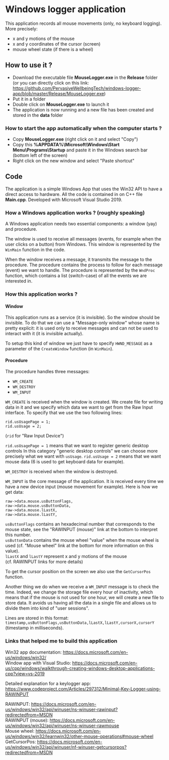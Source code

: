 # Windows logger application

This application records all mouse movements (only, no keyboard logging).
More precisely:
- x and y motions of the mouse
- x and y coordinates of the cursor (screen)
- mouse wheel state (if there is a wheel)

## How to use it ?

- Download the executable file **MouseLogger.exe** in the **Release** folder (or you can directly click on this link: https://github.com/PervasiveWellbeingTech/windows-logger-app/blob/master/Release/MouseLogger.exe)
- Put it in a folder
- Double click on **MouseLogger.exe** to launch it
- The application is now running and a new file has been created and stored in the **data** folder

### How to start the app automatically when the computer starts ?

- Copy **MouseLogger.exe** (right click on it and select "Copy")
- Copy this **%APPDATA%\Microsoft\Windows\Start Menu\Programs\Startup** and paste it in the Windows search bar (bottom left of the screen)
- Right click on the new window and select "Paste shortcut"

## Code

The application is a simple Windows App that uses the Win32 API to have a direct access to hardware.
All the code is contained in on C++ file **Main.cpp**.
Developed with Microsoft Visual Studio 2019.

### How a Windows application works ? (roughly speaking)

A Windows application needs two essential components: a window (yay) and procedure.

The window is used to receive all messages (events, for example when the user clicks on a button) from Windows.
This window is represented by the `WinMain` function in the code.

When the window receives a message, it transmits the message to the procedure.
The procedure contains the process to follow for each message (event) we want to handle.
The procedure is represented by the `WndProc` function, which contains a list (switch-case) of all the events we are interested in.

### How this application works ?

#### Window
This application runs as a service (it is invisible).
So the window should be invisible. To do that we can use a "Message-only window" whose name is pretty explicit: it is used only to receive messages and can not be used to interact with it (it is invisible actually).

To setup this kind of window we just have to specify `HWND_MESSAGE` as a parameter of the `CreateWindow` function (in `WinMain`).

#### Procedure
The procedure handles three messages:
- `WM_CREATE`
- `WM_DESTROY`
- `WM_INPUT`

`WM_CREATE` is received when the window is created. We create file for writing data in it and we specify which data we want to get from the Raw Input interface. To specify that we use the two following lines:
```
rid.usUsagePage = 1;
rid.usUsage = 2;
```
(`rid` for "Raw Input Device")

`rid.usUsagePage = 1` means that we want to register generic desktop controls
In this category "generic desktop controls" we can choose more precisely what we want with `usUsage`.
`rid.usUsage = 2` means that we want mouse data (6 is used to get keyboard data for example).

`WM_DESTROY` is received when the window is destroyed.

`WM_INPUT` is the core message of the application. It is received every time we have a new device input (mouse movement for example).
Here is how we get data:
```
raw->data.mouse.usButtonFlags,
raw->data.mouse.usButtonData,
raw->data.mouse.lLastX,
raw->data.mouse.lLastY,
```

`usButtonFlags` contains an hexadecimal number that corresponds to the mouse state, see the "RAWINPUT (mouse)" link at the bottom to interpret this number.  
`usButtonData` contains the mouse wheel "value" when the mouse wheel is used (cf. "Mouse wheel" link at the bottom for more information on this value).  
`lLastX` and `lLastY` represent x and y motions of the mouse  
(cf. RAWINPUT links for more details)

To get the cursor position on the screen we also use the `GetCursorPos` function.

Another thing we do when we receive a `WM_INPUT` message is to check the time.
Indeed, we change the storage file every hour of inactivity, which means that if the mouse is not used for one hour, we will create a new file to store data. It avoids us having all the data in a single file and allows us to divide them into kind of "user sessions".

Lines are stored in this format: `timestamp,usButtonFlags,usButtonData,lLastX,lLastY,cursorX,cursorY` (timestamp in milliseconds).


### Links that helped me to build this application
Win32 app documentation: https://docs.microsoft.com/en-us/windows/win32/  
Window app with Visual Studio: https://docs.microsoft.com/en-us/cpp/windows/walkthrough-creating-windows-desktop-applications-cpp?view=vs-2019  

Detailed explanation for a keylogger app: https://www.codeproject.com/Articles/297312/Minimal-Key-Logger-using-RAWINPUT  

RAWINPUT: https://docs.microsoft.com/en-us/windows/win32/api/winuser/ns-winuser-rawinput?redirectedfrom=MSDN  
RAWINPUT (mouse): https://docs.microsoft.com/en-us/windows/win32/api/winuser/ns-winuser-rawmouse  
Mouse wheel: https://docs.microsoft.com/en-us/windows/win32/learnwin32/other-mouse-operations#mouse-wheel
GetCursorPos: https://docs.microsoft.com/en-us/windows/win32/api/winuser/nf-winuser-getcursorpos?redirectedfrom=MSDN  
